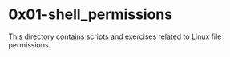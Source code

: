 # 0x01-shell_permissions
This directory contains scripts and exercises related to Linux file permissions.

